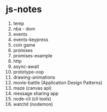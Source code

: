 # js-notes

1. temp
2. nba - dom
3. events
4. events-keypress
5. coin game
6. promises
7. promises-example
8. http
9. async-await
10. prototype-oop
11. drawing-animations
12. movie-battle (Application Design Patterns)
13. maze (canvas api)
14. message sharing app
15. node-cli (cli tools)
16. watchit (nodemon)
